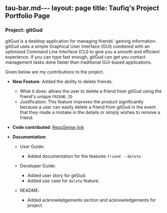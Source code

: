 tau-bar.md---
layout: page
title: Taufiq's Project Portfolio Page
---

### Project: gitGud

gitGud is a desktop application for managing friends' gaming information. gitGud uses a simple Graphical User Interface
(GUI) combined with an optimized Command Line Interface (CLI) to give you a smooth and efficient experience. If you can
type fast enough, gitGud can get you contact management tasks done faster than traditional GUI-based applications.

Given below are my contributions to the project.

* **New Feature**: Added the ability to delete friends.
    * What it does: allows the user to delete a friend from gitGud using the friend's unique `FRIEND_ID`
    * Justification: This feature improves the product significantly because a user can easily delete a friend from 
      gitGud in the event that they made a mistake in the details or simply wishes to remove a friend.

* **Code contributed**: [RepoSense link](https://nus-cs2103-ay2122s1.github.io/tp-dashboard/?search=tau-bar&sort=groupTitle&sortWithin=title&timeframe=commit&mergegroup=&groupSelect=groupByRepos&breakdown=true&checkedFileTypes=docs~functional-code~test-code~other&since=2021-09-17&tabOpen=true&tabType=authorship&zFR=false&tabAuthor=MarcusTXK&tabRepo=AY2122S1-CS2103T-W13-4%2Ftp%5Bmaster%5D&authorshipIsMergeGroup=false&authorshipFileTypes=&authorshipIsBinaryFileTypeChecked=false)

* **Documentation**:
    * User Guide:
        * Added documentation for the features `friend --delete`.

    * Developer Guide:
        * Added user story for gitGud.
        * Added use case for `delete` feature.
    
    * README:
      * Added acknowledgements section and acknowledgements for project. 
